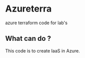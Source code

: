 # Azureterra
azure terraform code for lab's

## What can do ?

This code is to create IaaS in Azure.
